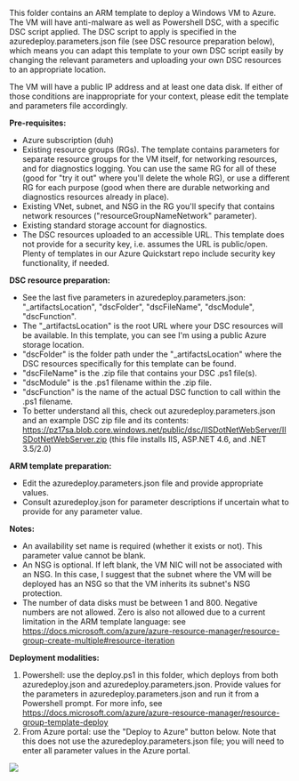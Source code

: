 This folder contains an ARM template to deploy a Windows VM to Azure. The VM will have anti-malware as well as Powershell DSC, with a specific DSC script applied. The DSC script to apply is specified in the azuredeploy.parameters.json file (see DSC resource preparation below), which means you can adapt this template to your own DSC script easily by changing the relevant parameters and uploading your own DSC resources to an appropriate location.

The VM will have a public IP address and at least one data disk. If either of those conditions are inappropriate for your context, please edit the template and parameters file accordingly.

__Pre-requisites:__
- Azure subscription (duh)
- Existing resource groups (RGs). The template contains parameters for separate resource groups for the VM itself, for networking resources, and for diagnostics logging. You can use the same RG for all of these (good for "try it out" where you'll delete the whole RG), or use a different RG for each purpose (good when there are durable networking and diagnostics resources already in place).
- Existing VNet, subnet, and NSG in the RG you'll specify that contains network resources ("resourceGroupNameNetwork" parameter).
- Existing standard storage account for diagnostics.
- The DSC resources uploaded to an accessible URL. This template does not provide for a security key, i.e. assumes the URL is public/open. Plenty of templates in our Azure Quickstart repo include security key functionality, if needed.

__DSC resource preparation:__
- See the last five parameters in azuredeploy.parameters.json: "_artifactsLocation", "dscFolder", "dscFileName", "dscModule", "dscFunction".
- The "_artifactsLocation" is the root URL where your DSC resources will be available. In this template, you can see I'm using a public Azure storage location.
- "dscFolder" is the folder path under the "_artifactsLocation" where the DSC resources specifically for this template can be found.
- "dscFileName" is the .zip file that contains your DSC .ps1 file(s).
- "dscModule" is the .ps1 filename within the .zip file.
- "dscFunction" is the name of the actual DSC function to call within the .ps1 filename.
- To better understand all this, check out azuredeploy.parameters.json and an example DSC zip file and its contents: https://pz17sa.blob.core.windows.net/public/dsc/IISDotNetWebServer/IISDotNetWebServer.zip (this file installs IIS, ASP.NET 4.6, and .NET 3.5/2.0)

__ARM template preparation:__
- Edit the azuredeploy.parameters.json file and provide appropriate values.
- Consult azuredeploy.json for parameter descriptions if uncertain what to provide for any parameter value.

__Notes:__
- An availability set name is required (whether it exists or not). This parameter value cannot be blank.
- An NSG is optional. If left blank, the VM NIC will not be associated with an NSG. In this case, I suggest that the subnet where the VM will be deployed has an NSG so that the VM inherits its subnet's NSG protection.
- The number of data disks must be between 1 and 800. Negative numbers are not allowed. Zero is also not allowed due to a current limitation in the ARM template language: see https://docs.microsoft.com/azure/azure-resource-manager/resource-group-create-multiple#resource-iteration

__Deployment modalities:__
1. Powershell: use the deploy.ps1 in this folder, which deploys from both azuredeploy.json and azuredeploy.parameters.json. Provide values for the parameters in azuredeploy.parameters.json and run it from a Powershell prompt. For more info, see https://docs.microsoft.com/azure/azure-resource-manager/resource-group-template-deploy
2. From Azure portal: use the "Deploy to Azure" button below. Note that this does not use the azuredeploy.parameters.json file; you will need to enter all parameter values in the Azure portal.

<a href="https://portal.azure.com/#create/Microsoft.Template/uri/https%3A%2F%2Fraw.githubusercontent.com%2Fplzm%2Fazure%2Fmaster%2Farm%2FVMWithDSC%2Fazuredeploy.json" target="_blank" rel="noopener">
    <img src="http://azuredeploy.net/deploybutton.png"/>
</a>